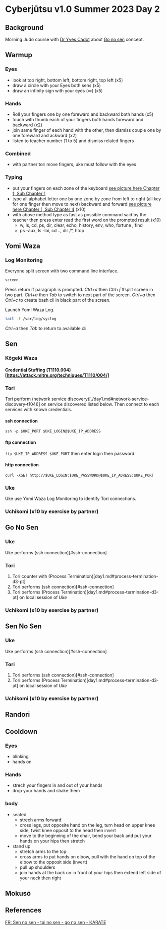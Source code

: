 # Cyberjūtsu v1.0 Summer 2023 Day 2
## Background
Morning Judo course with [Dr Yves Cadot](http://budo2008.nifs-k.ac.jp/en/guest/cadot.html) about [Go no sen](../../glossary.md#go-no-sen) concept.
## Warmup

### Eyes
* look at top right, bottom left, bottom right, top left (x5)
* draw a circle with your Eyes both sens (x5)
* draw an infinity sign with your eyes (∞) (x5)
### Hands
* Roll your fingers one by one foreward and backward both hands (x5)
* touch with thumb each of your fingers both hands foreward and backward (x2)
* join same finger of each hand with the other, then dismiss couple one by one foreward and ackward (x2)
* listen to teacher number (1 to 5) and dismiss related fingers
### Combined 
* with partner tori move fingers, uke must follow with the eyes

### Typing
* put your fingers on each zone of the keyboard [see picture here Chapter 1, Sub Chapter 1](https://www.wikihow.com/Type#Learning-to-Type)
* type all alphabet letter one by one zone by zone from left to right (all key for one finger then move to next) backward and forward [see picture here Chapter 1, Sub Chapter 4](https://www.wikihow.com/Type#Learning-to-Type) (x10)
* with above method type as fast as possible command said by the teacher then press enter read the first word on the prompted result (x10)
  * w, ls, cd, ps, dir, clear, echo, history, env, who, fortune , find 
  * ps -aux, ls -lai, cd .., dir /*, htop

## Yomi Waza
### Log Monitoring
Everyone split screen with two command line interface.
```bash
screen
```
Press return if paragraph is prompted.
*Ctrl+a* then *Ctrl+|* #split screen in two part.
*Ctrl+a* then *Tab* to switch to next part of the screen.
*Ctrl+a* then *Ctrl+c* to create bash cli in black part of the screen.

Launch Yomi Waza Log.
```bash
tail -f /var/log/syslog
```
*Ctrl+a* then *Tab* to return to available cli.

## Sen
### Kōgeki Waza

#### Credential Stuffing (T1110.004)[https://attack.mitre.org/techniques/T1110/004/]
### Tori
Tori perform (network service discovery)[./day1.md#network-service-discovery-t1046] on service discovered listed below.
Then connect to each services with known credentials.
#### ssh connection
```ssh -p $UKE_PORT $UKE_LOGIN@$UKE_IP_ADDRESS```
#### ftp connection
```ftp $UKE_IP_ADDRESS $UKE_PORT```
then enter login then password
#### http connection
```curl -XGET http://$UKE_LOGIN:$UKE_PASSWORD@$UKE_IP_ADRESS:$UKE_PORT```

### Uke
Uke use Yomi Waza Log Monitoring to identify Tori connections.

### Uchikomi (x10 by exercise by partner)

## Go No Sen

### Uke
Uke performs (ssh connection)[#ssh-connection]
### Tori
1. Tori counter with (Process Termination)[day1.md#process-termination-d3-pt]
2. Tori performs (ssh connection)[#ssh-connection]
3. Tori performs (Process Termination)[day1.md#process-termination-d3-pt] on local session of *Uke*

### Uchikomi (x10 by exercise by partner)

## Sen No Sen

### Uke
Uke performs (ssh connection)[#ssh-connection]
### Tori
1. Tori performs (ssh connection)[#ssh-connection]
2. Tori performs (Process Termination)[day1.md#process-termination-d3-pt] on local session of *Uke*

### Uchikomi (x10 by exercise by partner)

## Randori

## Cooldown

### Eyes
* blinking
* hands on
### Hands
* strech your fingers in and out of your hands 
* drop your hands and shake them
### body
* seated
  * strech arms forward
  * cross legs, put opposite hand on the leg, turn head on upper knee side, twist knee opposit to the head then invert
  * move to the beginning of the chair, bend your back and put your hands on your hips then stretch
* stand up
  * stretch arms to the top
  * cross arms to put hands on elbow, pull with the hand on top of the elbow to the opposit side (invert)
  * pull up shoulders
  * join hands at the back on in front of your hips then extend left side of your neck then right
## Mokusō


## References

[FR: Sen no sen - tai no sen - go no sen - KARATE](https://www.youtube.com/watch?v=w1ov5XkDqBg)